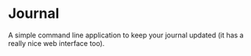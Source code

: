# Journal

A simple command line application to keep your journal updated (it has a really nice web interface too).
